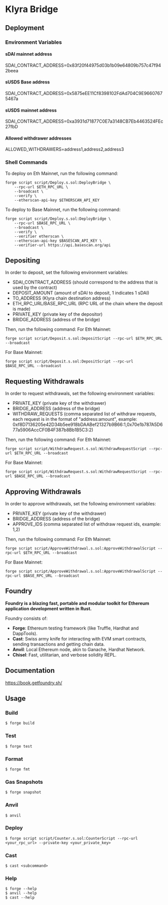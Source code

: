 # Klyra Bridge

## Deployment

### Environment Variables

#### sDAI mainnet address
SDAI_CONTRACT_ADDRESS=0x83f20f44975d03b1b09e64809b757c47f942beea

#### sUSDS Base address
SDAI_CONTRACT_ADDRESS=0x5875eEE11Cf8398102FdAd704C9E96607675467a

#### sUSDS mainnet address
SDAI_CONTRACT_ADDRESS=0xa3931d71877C0E7a3148CB7Eb4463524FEc27fbD

#### Allowed withdrawer addresses
ALLOWED_WITHDRAWERS=address1,address2,address3

### Shell Commands

To deploy on Eth Mainnet, run the following command:
```shell
forge script script/Deploy.s.sol:DeployBridge \
    --rpc-url $ETH_RPC_URL \
    --broadcast \
    --verify \
    --etherscan-api-key $ETHERSCAN_API_KEY
```

To deploy to Base Mainnet, run the following command:
```shell
forge script script/Deploy.s.sol:DeployBridge \
    --rpc-url $BASE_RPC_URL \
    --broadcast \
    --verify \
    --verifier etherscan \
    --etherscan-api-key $BASESCAN_API_KEY \
    --verifier-url https://api.basescan.org/api
```

## Depositing
In order to deposit, set the following environment variables:

-   SDAI_CONTRACT_ADDRESS (should correspond to the address that is used by the contract)
-   DEPOSIT_AMOUNT (amount of sDAI to deposit, 1 indicates 1 sDAI)
-   TO_ADDRESS (Klyra chain destination address)
-   ETH_RPC_URL/BASE_RPC_URL (RPC URL of the chain where the deposit is made)
-   PRIVATE_KEY (private key of the depositor)
-   BRIDGE_ADDRESS (address of the bridge)

Then, run the following command:
For Eth Mainnet:
```
forge script script/Deposit.s.sol:DepositScript --rpc-url $ETH_RPC_URL --broadcast
```

For Base Mainnet:
```
forge script script/Deposit.s.sol:DepositScript --rpc-url $BASE_RPC_URL --broadcast
```

## Requesting Withdrawals
In order to request withdrawals, set the following environment variables:

-   PRIVATE_KEY (private key of the withdrawer)
-   BRIDGE_ADDRESS (address of the bridge)
-   WITHDRAW_REQUESTS (comma separated list of withdraw requests, each request is in the format of "address:amount", example: 0xf8D7136205e42D34b5ee918bDAABef21327b9B66:1,0x70e1b787A5D677a5906AccCF0B4F387b8Bb1B5C3:2)

Then, run the following command:
For Eth Mainnet:
```
forge script script/WithdrawRequest.s.sol:WithdrawRequestScript --rpc-url $ETH_RPC_URL --broadcast
```

For Base Mainnet:
```
forge script script/WithdrawRequest.s.sol:WithdrawRequestScript --rpc-url $BASE_RPC_URL --broadcast
```

## Approving Withdrawals
In order to approve withdrawals, set the following environment variables:

-   PRIVATE_KEY (private key of the withdrawer)
-   BRIDGE_ADDRESS (address of the bridge)
-   APPROVE_IDS (comma separated list of withdraw request ids, example: 1,2)

Then, run the following command:
For Eth Mainnet:
```
forge script script/ApproveWithdrawal.s.sol:ApproveWithdrawalScript --rpc-url $ETH_RPC_URL --broadcast
```

For Base Mainnet:
```
forge script script/ApproveWithdrawal.s.sol:ApproveWithdrawalScript --rpc-url $BASE_RPC_URL --broadcast
```

## Foundry

**Foundry is a blazing fast, portable and modular toolkit for Ethereum application development written in Rust.**

Foundry consists of:

-   **Forge**: Ethereum testing framework (like Truffle, Hardhat and DappTools).
-   **Cast**: Swiss army knife for interacting with EVM smart contracts, sending transactions and getting chain data.
-   **Anvil**: Local Ethereum node, akin to Ganache, Hardhat Network.
-   **Chisel**: Fast, utilitarian, and verbose solidity REPL.

## Documentation

https://book.getfoundry.sh/

## Usage

### Build

```shell
$ forge build
```

### Test

```shell
$ forge test
```

### Format

```shell
$ forge fmt
```

### Gas Snapshots

```shell
$ forge snapshot
```

### Anvil

```shell
$ anvil
```

### Deploy

```shell
$ forge script script/Counter.s.sol:CounterScript --rpc-url <your_rpc_url> --private-key <your_private_key>
```

### Cast

```shell
$ cast <subcommand>
```

### Help

```shell
$ forge --help
$ anvil --help
$ cast --help
```

